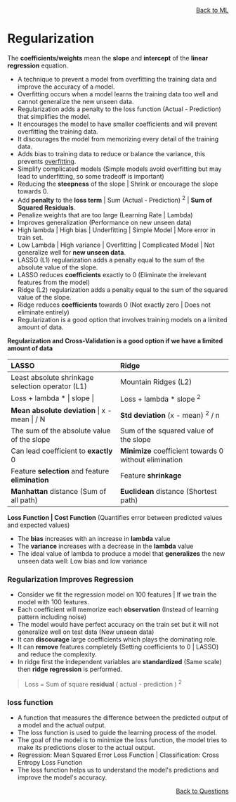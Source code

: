 <p align='right'><a align="right" href="https://github.com/KIRANKUMAR7296/Library/blob/main/Machine%20Learning/Machine%20Learning%20Models.md">Back to ML</a></p>

# **Regularization**

The **coefficients/weights** mean the **slope** and **intercept** of the **linear regression** equation.

- A technique to prevent a model from overfitting the training data and improve the accuracy of a model.
- Overfitting occurs when a model learns the training data too well and cannot generalize the new unseen data.
- Regularization adds a penalty to the loss function (Actual - Prediction) that simplifies the model.
- It encourages the model to have smaller coefficients and will prevent overfitting the training data.
- It discourages the model from memorizing every detail of the training data.
- Adds bias to training data to reduce or balance the variance, this prevents [overfitting](https://github.com/KIRANKUMAR7296/Library/blob/main/Data%20Science/Overfitting.md).
- Simplify complicated models (Simple models avoid overfitting but may lead to underfitting, so some tradeoff is important)
- Reducing the **steepness** of the slope | Shrink or encourage the slope towards 0.
- Add **penalty** to the **loss term** | Sum (Actual - Prediction) <sup>2</sup> | **Sum of Squared Residuals**.
- Penalize weights that are too large (Learning Rate | Lambda)
- Improves generalization (Performance on new unseen data)
- High lambda | High bias | Underfitting | Simple Model | More error in train set.
- Low Lambda | High variance | Overfitting | Complicated Model | Not generalize well for **new unseen data**.
- LASSO (L1) regularization adds a penalty equal to the sum of the absolute value of the slope.
- LASSO reduces **coefficients** exactly to 0 (Eliminate the irrelevant features from the model)
- Ridge (L2) regularization adds a penalty equal to the sum of the squared value of the slope.
- Ridge reduces **coefficients** towards 0 (Not exactly zero | Does not eliminate entirely)
- Regularization is a good option that involves training models on a limited amount of data.

**Regularization and Cross-Validation is a good option if we have a limited amount of data**

**LASSO** | **Ridge** 
:--- | :--- 
Least absolute shrinkage selection operator (L1) | Mountain Ridges (L2) 
Loss + lambda * \| slope \| | Loss + lambda * slope <sup>2</sup> 
**Mean absolute deviation** \| x - mean \| / N | **Std deviation** (x - mean) <sup>2</sup> / n 
The sum of the absolute value of the slope | Sum of the squared value of the slope 
Can lead coefficient to **exactly** 0 | **Minimize** coefficient towards 0 without elimination
Feature **selection** and feature **elimination** | Feature **shrinkage**
**Manhattan** distance (Sum of all path) | **Euclidean** distance (Shortest path)

**Loss Function | Cost Function** (Quantifies error between predicted values and expected values)
- The **bias** increases with an increase in **lambda** value
- The **variance** increases with a decrease in the **lambda** value
- The ideal value of lambda to produce a model that **generalizes** the new unseen data well: Low bias and low variance

### **Regularization Improves Regression**
- Consider we fit the regression model on 100 features | If we train the model with 100 features.
- Each coefficient will memorize each **observation** (Instead of learning pattern including noise)
- The model would have perfect accuracy on the train set but it will not generalize well on test data (New unseen data)
- It can **discourage** large coefficients which plays the dominating role.
- It can **remove** features completely (Setting coefficients to 0 | LASSO) and reduce the complexity.
- In ridge first the independent variables are **standardized** (Same scale) then **ridge regression** is performed.

> Loss = Sum of square **residual** ( actual - prediction ) <sup>2</sup>

### **loss function**

- A function that measures the difference between the predicted output of a model and the actual output.
- The loss function is used to guide the learning process of the model.
- The goal of the model is to minimize the loss function, the model tries to make its predictions closer to the actual output.
- Regression: Mean Squared Error Loss Function | Classification: Cross Entropy Loss Function
- The loss function helps us to understand the model's predictions and improve the model's accuracy.

<p align='right'><a align="right" href="https://github.com/KIRANKUMAR7296/Library/blob/main/Interview.md">Back to Questions</a></p>
